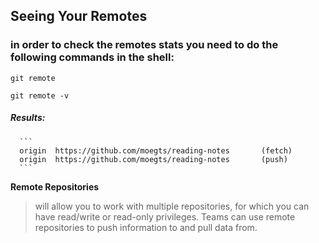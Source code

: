 ## Seeing Your Remotes
### in order to check the remotes stats you need to do the following commands in the shell:

`git remote`

`git remote -v`

##### **Results**:
      ```
      origin  https://github.com/moegts/reading-notes       (fetch)
      origin  https://github.com/moegts/reading-notes       (push)
      ```
      
**Remote Repositories**
>   will allow you to  work with multiple repositories, for which you can have read/write or read-only privileges. Teams can use remote repositories to push information to and pull data from.
